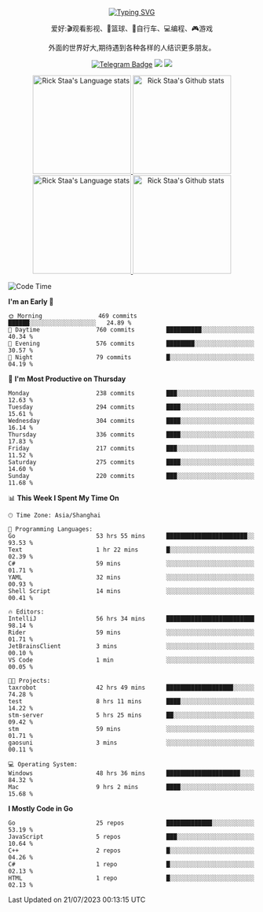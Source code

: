 <div align="center"> 

[![Typing SVG](https://readme-typing-svg.herokuapp.com?size=25&duration=2500&color=eeeeee&vCenter=true&width=200&height=40&lines=Hi+there+%F0%9F%91%8B%F0%9F%8F%BB;I'm+DanBai)](https://git.io/typing-svg)

爱好:🎬观看影视、🏀篮球、🚴自行车、💻编程、🎮游戏

外面的世界好大,期待遇到各种各样的人结识更多朋友。

[![Telegram Badge](https://img.shields.io/badge/-Telegram-blue?style=flat&logo=Telegram&logoColor=white)](https://t.me/danbai9420) 
[![](https://img.shields.io/badge/-Blog-brightgreen?style=flat&logo=Blogger&logoColor=white)](https://p00q.cn)
[![](https://img.shields.io/badge/-Email-red?style=flat&logo=Mail.Ru&logoColor=white)](mailto:danbai@88.com)
</div>

<!-- Light Mode -->
<div align="center"> 
<a href="https://github.com/anuraghazra/github-readme-stats#gh-light-mode-only">
<img height=200 src="https://github-readme-stats.vercel.app/api/top-langs/?username=danbai225&layout=compact&langs_count=10&hide_border=1&role=OWNER,COLLABORATOR#gh-light-mode-only" alt="Rick Staa's Language stats" />
</a>
<a href="https://github.com/anuraghazra/github-readme-stats#gh-light-mode-only">
<img height=200 src="https://github-readme-stats.vercel.app/api?username=danbai225&show_icons=true&count_private=true&line_height=28&hide_border=1&include_all_commits=true&card_width=450&role=OWNER,COLLABORATOR&exclude_repo=github-readme-stats#gh-light-mode-only" alt="Rick Staa's Github stats" />
</a>
</div>

<!-- Dark Mode -->
<div align="center"> 
<a href="https://github.com/anuraghazra/github-readme-stats#gh-dark-mode-only">
<img height=200 src="https://github-readme-stats.vercel.app/api/top-langs/?username=danbai225&layout=compact&langs_count=10&hide_border=1&role=OWNER,COLLABORATOR&theme=github_dark#gh-dark-mode-only" alt="Rick Staa's Language stats" />
</a>
<a href="https://github.com/anuraghazra/github-readme-stats#gh-dark-mode-only">
<img height=200 src="https://github-readme-stats.vercel.app/api?username=danbai225&show_icons=true&count_private=true&line_height=28&hide_border=1&include_all_commits=true&card_width=450&role=OWNER,COLLABORATOR&exclude_repo=github-readme-stats&theme=github_dark#gh-dark-mode-only" alt="Rick Staa's Github stats" />
</a>
</div>

<!--START_SECTION:waka-->
![Code Time](http://img.shields.io/badge/Code%20Time-664%20hrs%2050%20mins-blue)

**I'm an Early 🐤** 

```text
🌞 Morning                469 commits         ██████░░░░░░░░░░░░░░░░░░░   24.89 % 
🌆 Daytime                760 commits         ██████████░░░░░░░░░░░░░░░   40.34 % 
🌃 Evening                576 commits         ████████░░░░░░░░░░░░░░░░░   30.57 % 
🌙 Night                  79 commits          █░░░░░░░░░░░░░░░░░░░░░░░░   04.19 % 
```
📅 **I'm Most Productive on Thursday** 

```text
Monday                   238 commits         ███░░░░░░░░░░░░░░░░░░░░░░   12.63 % 
Tuesday                  294 commits         ████░░░░░░░░░░░░░░░░░░░░░   15.61 % 
Wednesday                304 commits         ████░░░░░░░░░░░░░░░░░░░░░   16.14 % 
Thursday                 336 commits         ████░░░░░░░░░░░░░░░░░░░░░   17.83 % 
Friday                   217 commits         ███░░░░░░░░░░░░░░░░░░░░░░   11.52 % 
Saturday                 275 commits         ████░░░░░░░░░░░░░░░░░░░░░   14.60 % 
Sunday                   220 commits         ███░░░░░░░░░░░░░░░░░░░░░░   11.68 % 
```


📊 **This Week I Spent My Time On** 

```text
🕑︎ Time Zone: Asia/Shanghai

💬 Programming Languages: 
Go                       53 hrs 55 mins      ███████████████████████░░   93.53 % 
Text                     1 hr 22 mins        █░░░░░░░░░░░░░░░░░░░░░░░░   02.39 % 
C#                       59 mins             ░░░░░░░░░░░░░░░░░░░░░░░░░   01.71 % 
YAML                     32 mins             ░░░░░░░░░░░░░░░░░░░░░░░░░   00.93 % 
Shell Script             14 mins             ░░░░░░░░░░░░░░░░░░░░░░░░░   00.41 % 

🔥 Editors: 
IntelliJ                 56 hrs 34 mins      █████████████████████████   98.14 % 
Rider                    59 mins             ░░░░░░░░░░░░░░░░░░░░░░░░░   01.71 % 
JetBrainsClient          3 mins              ░░░░░░░░░░░░░░░░░░░░░░░░░   00.10 % 
VS Code                  1 min               ░░░░░░░░░░░░░░░░░░░░░░░░░   00.05 % 

🐱‍💻 Projects: 
taxrobot                 42 hrs 49 mins      ███████████████████░░░░░░   74.28 % 
test                     8 hrs 11 mins       ████░░░░░░░░░░░░░░░░░░░░░   14.22 % 
stm-server               5 hrs 25 mins       ██░░░░░░░░░░░░░░░░░░░░░░░   09.42 % 
stm                      59 mins             ░░░░░░░░░░░░░░░░░░░░░░░░░   01.71 % 
gaosuni                  3 mins              ░░░░░░░░░░░░░░░░░░░░░░░░░   00.11 % 

💻 Operating System: 
Windows                  48 hrs 36 mins      █████████████████████░░░░   84.32 % 
Mac                      9 hrs 2 mins        ████░░░░░░░░░░░░░░░░░░░░░   15.68 % 
```

**I Mostly Code in Go** 

```text
Go                       25 repos            █████████████░░░░░░░░░░░░   53.19 % 
JavaScript               5 repos             ███░░░░░░░░░░░░░░░░░░░░░░   10.64 % 
C++                      2 repos             █░░░░░░░░░░░░░░░░░░░░░░░░   04.26 % 
C#                       1 repo              █░░░░░░░░░░░░░░░░░░░░░░░░   02.13 % 
HTML                     1 repo              █░░░░░░░░░░░░░░░░░░░░░░░░   02.13 % 
```




 Last Updated on 21/07/2023 00:13:15 UTC
<!--END_SECTION:waka-->
